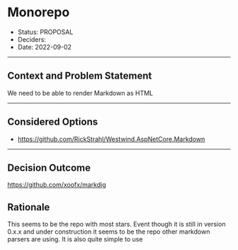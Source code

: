 # Monorepo

* Status: PROPOSAL
* Deciders:
* Date: 2022-09-02

---

## Context and Problem Statement

We need to be able to render Markdown as HTML

---

## Considered Options

* https://github.com/RickStrahl/Westwind.AspNetCore.Markdown
---

## Decision Outcome

https://github.com/xoofx/markdig

## Rationale

This seems to be the repo with most stars. Event though it is still in version 0.x.x and under construction it seems to be the repo other markdown parsers are using.
It is also quite simple to use
